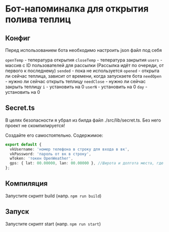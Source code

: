 # Бот-напоминалка для открытия полива теплиц

## Конфиг

Перед использованием бота необходимо настроить json файл под себя

`openTemp` - тепература открытия
`closeTemp` - тепература закрытия
`users` - массив с ID пользователей для рассылки (Рассылка идёт по очереди, от первого к последнему)
`sended` - пока не используется
`opened` - открыта ли сейчас теплица, зависит от времени, когда запускаете бота
`needOpen` - нужно ли сейчас открыть теплицу
`needСlose` - нужно ли сейчас закрыть теплицу
`i` - установить на 0
`userN` - установить на 0
`day` - установить на 0

## Secret.ts

В целях безопасности я убрал из билда файл ./src/lib/secret.ts. Без него проект не скомпилируется!

Создайте его самостоятельно. Содержимое:

```typescript
export default {
  vkUsername: 'номер телефона в строку для входа в вк',
  vkPassword: 'пароль от вк в строку',
  wToken: 'токен OpenWeather',
  gps: { lat: 00.00000, lan: 00.00000 }, //Широта и долгота места, где будет использован
};
```

## Компиляция

Запустите скрипт build (напр. `npm run build`)

## Запуск

Запустите скрипт start (напр. `npm run start`)
